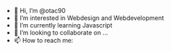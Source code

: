 - 👋 Hi, I’m @otac90
- 👀 I’m interested in Webdesign and Webdevelopment
- 🌱 I’m currently learning Javascript
- 💞️ I’m looking to collaborate on ...
- 📫 How to reach me: 

<!---
otac90/otac90 is a ✨ special ✨ repository because its `README.md` (this file) appears on your GitHub profile.
You can click the Preview link to take a look at your changes.
--->
